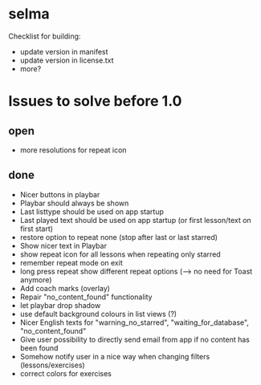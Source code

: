 selma
=====

Checklist for building:
 * update version in manifest
 * update version in license.txt
 * more?

Issues to solve before 1.0
==========================
open
----
 * more resolutions for repeat icon

done
----
 * Nicer buttons in playbar
 * Playbar should always be shown
 * Last listtype should be used on app startup
 * Last played text should be used on app startup (or first lesson/text on first start)	
 * restore option to repeat none (stop after last or last starred)
 * Show nicer text in Playbar
 * show repeat icon for all lessons when repeating only starred
 * remember repeat mode on exit
 * long press repeat show different repeat options (--> no need for Toast anymore)
 * Add coach marks (overlay)
 * Repair "no_content_found" functionality
 * let playbar drop shadow
 * use default background colours in list views (?)
 * Nicer English texts for "warning_no_starred", "waiting_for_database", "no_content_found"
 * Give user possibility to directly send email from app if no content has been found
 * Somehow notify user in a nice way when changing filters (lessons/exercises)
 * correct colors for exercises

